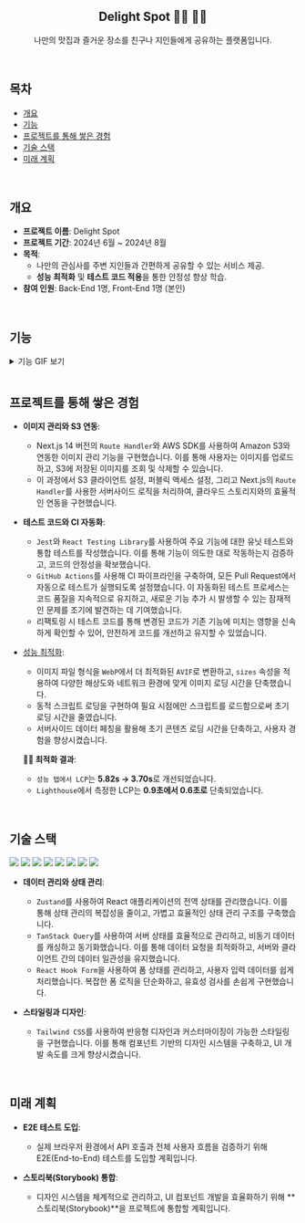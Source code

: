 <h2 style="text-align: center;">Delight Spot 👩‍💻 🧑‍💻</h2>
<p style="text-align: center;">나만의 맛집과 즐거운 장소를 친구나 지인들에게 공유하는 플랫폼입니다.</p>

<br />

## 목차

- [개요](#개요)
- [기능](#기능)
- [프로젝트를 통해 쌓은 경험](#프로젝트를-통해-쌓은-경험)
- [기술 스택](#기술-스택)
- [미래 계획](#미래-계획)

<br />

## 개요

- **프로젝트 이름**: Delight Spot
- **프로젝트 기간**: 2024년 6월 ~ 2024년 8월
- **목적**:
  - 나만의 관심사를 주변 지인들과 간편하게 공유할 수 있는 서비스 제공.
  - **성능 최적화** 및 **테스트 코드 적용**을 통한 안정성 향상 학습.
- **참여 인원**: Back-End 1명, Front-End 1명 (본인)

<br />

## 기능

<details>
<summary>기능 GIF 보기</summary>

- **카카오 로그인**: 카카오 계정을 사용하여 쉽게 로그인할 수 있는 기능.
- **스토어 CRUD**: 사용자가 스토어를 생성(Create), 읽기(Read), 수정(Update), 삭제(Delete)할 수 있는 기능.
- **리뷰 CRUD (평점)**: 사용자가 스토어에 대한 리뷰를 작성(Create), 읽기(Read), 수정(Update), 삭제(Delete)하며 평점을 부여할 수 있는 기능.
- **스토어 찜(Booking)하기**: 마음에 드는 스토어를 찜(Booking) 목록에 추가할 수 있는 기능.
- **나의 찜목록 확인과 제거**: 사용자가 자신이 찜한 스토어 목록을 확인하고, 목록에서 제거할 수 있는 기능.

<div style="display: flex; flex-direction: column; align-items: center; text-align: center; margin-bottom: 20px;">
  <h4>﹒Mypage</h4>
  <img src="https://github.com/delight-spot/README-Contents/blob/main/mypage.gif?raw=true" alt="Mypage" width="700" height="auto">
</div>

<div style="display: flex; flex-direction: column; align-items: center; text-align: center; margin-bottom: 20px;">
  <h4>﹒스토어 생성</h4>
  <img src="https://github.com/delight-spot/README-Contents/blob/main/create_store.gif?raw=true" alt="Create Store" width="700" height="auto">
</div>

<div style="display: flex; flex-direction: column; align-items: center; text-align: center; margin-bottom: 20px;">
  <h4>﹒스토어 업데이트(수정﹒제거)</h4>
  <img src="https://github.com/delight-spot/README-Contents/blob/main/store_update.gif?raw=true" alt="Create Store" width="700" height="auto">
</div>

<div style="display: flex; flex-direction: column; align-items: center; text-align: center; margin-bottom: 20px;">
  <h4>﹒리뷰 생성﹒수정﹒제거</h4>
  <img src="https://github.com/delight-spot/README-Contents/blob/main/read_review.gif?raw=true" alt="Read Review" width="700" height="auto">
</div>

</details>

<br />

## 프로젝트를 통해 쌓은 경험

- **이미지 관리와 S3 연동**:

  - Next.js 14 버전의 `Route Handler`와 AWS SDK를 사용하여 Amazon S3와 연동한 이미지 관리 기능을 구현했습니다. 이를 통해 사용자는 이미지를 업로드하고, S3에 저장된 이미지를 조회 및 삭제할 수 있습니다.
  - 이 과정에서 S3 클라이언트 설정, 퍼블릭 액세스 설정, 그리고 Next.js의 `Route Handler`를 사용한 서버사이드 로직을 처리하여, 클라우드 스토리지와의 효율적인 연동을 구현했습니다.

- **테스트 코드와 CI 자동화**:

  - `Jest`와 `React Testing Library`를 사용하여 주요 기능에 대한 유닛 테스트와 통합 테스트를 작성했습니다. 이를 통해 기능이 의도한 대로 작동하는지 검증하고, 코드의 안정성을 확보했습니다.
  - `GitHub Actions`를 사용해 CI 파이프라인을 구축하여, 모든 Pull Request에서 자동으로 테스트가 실행되도록 설정했습니다. 이 자동화된 테스트 프로세스는 코드 품질을 지속적으로 유지하고, 새로운 기능 추가 시 발생할 수 있는 잠재적인 문제를 조기에 발견하는 데 기여했습니다.
  - 리팩토링 시 테스트 코드를 통해 변경된 코드가 기존 기능에 미치는 영향을 신속하게 확인할 수 있어, 안전하게 코드를 개선하고 유지할 수 있었습니다.

- [성능 최적화](https://jangth0655.github.io/jangth/blog/react-project-performance):

  - 이미지 파일 형식을 `WebP`에서 더 최적화된 `AVIF`로 변환하고, `sizes` 속성을 적용하여 다양한 해상도와 네트워크 환경에 맞게 이미지 로딩 시간을 단축했습니다.
  - 동적 스크립트 로딩을 구현하여 필요 시점에만 스크립트를 로드함으로써 초기 로딩 시간을 줄였습니다.
  - 서버사이드 데이터 페칭을 활용해 초기 콘텐츠 로딩 시간을 단축하고, 사용자 경험을 향상시켰습니다.

  **🧑‍💻 최적화 결과**:

  - `성능 탭에서 LCP`는 **5.82s -> 3.70s**로 개선되었습니다.
  - `Lighthouse`에서 측정한 LCP는 **0.9초에서 0.6초로** 단축되었습니다.

<br />

## 기술 스택

<p>
  <img src="https://img.shields.io/badge/Next.js-000000?style=for-the-badge&logo=Next.js&logoColor=white"/>
  <img src="https://img.shields.io/badge/Zustand-764ABC?style=for-the-badge&logo=zustand&logoColor=white"/>
  <img src="https://img.shields.io/badge/Tanstack%20Query-FF4154?style=for-the-badge&logo=react-query&logoColor=white"/>
  <img src="https://img.shields.io/badge/Jest-C21325?style=for-the-badge&logo=jest&logoColor=white"/>
  <img src="https://img.shields.io/badge/RTL-E33332?style=for-the-badge&logo=testing-library&logoColor=white"/>
  <img src="https://img.shields.io/badge/Framer%20Motion-0055FF?style=for-the-badge&logo=framer&logoColor=white"/>
  <img src="https://img.shields.io/badge/React%20Hook%20Form-EC5990?style=for-the-badge&logo=react-hook-form&logoColor=white"/>
  <img src="https://img.shields.io/badge/Tailwind%20CSS-38B2AC?style=for-the-badge&logo=tailwind-css&logoColor=white"/>
</p>

- **데이터 관리와 상태 관리**:

  - `Zustand`를 사용하여 React 애플리케이션의 전역 상태를 관리했습니다. 이를 통해 상태 관리의 복잡성을 줄이고, 가볍고 효율적인 상태 관리 구조를 구축했습니다.
  - `TanStack Query`를 사용하여 서버 상태를 효율적으로 관리하고, 비동기 데이터를 캐싱하고 동기화했습니다. 이를 통해 데이터 요청을 최적화하고, 서버와 클라이언트 간의 데이터 일관성을 유지했습니다.
  - `React Hook Form`을 사용하여 폼 상태를 관리하고, 사용자 입력 데이터를 쉽게 처리했습니다. 복잡한 폼 로직을 단순화하고, 유효성 검사를 손쉽게 구현했습니다.

- **스타일링과 디자인**:

  - `Tailwind CSS`를 사용하여 반응형 디자인과 커스터마이징이 가능한 스타일링을 구현했습니다. 이를 통해 컴포넌트 기반의 디자인 시스템을 구축하고, UI 개발 속도를 크게 향상시켰습니다.

<br />

## 미래 계획

- **E2E 테스트 도입**:

  - 실제 브라우저 환경에서 API 호출과 전체 사용자 흐름을 검증하기 위해 E2E(End-to-End) 테스트를 도입할 계획입니다.

- **스토리북(Storybook) 통합**:
  - 디자인 시스템을 체계적으로 관리하고, UI 컴포넌트 개발을 효율화하기 위해 **스토리북(Storybook)**을 프로젝트에 통합할 계획입니다.

